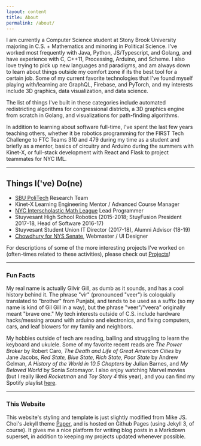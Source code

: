 ```yaml
---
layout: content
title: About
permalink: /about/
---
```


I am currently a Computer Science student at Stony Brook University majoring in C.S. + Mathematics and minoring in Political Science. I've worked most frequently with Java, Python, JS/Typescript, and Golang, and have experience with C, C++11, Processing, Arduino, and Scheme. I also love trying to pick up new languages and paradigms, and am always down to learn about things outside my comfort zone if its the best tool for a certain job. 
Some of my current favorite technologies that I've found myself playing with/learning are GraphQL, Firebase, and PyTorch, and my interests include 3D graphics, data visualization, and data science.

The list of things I've built in these categories include automated redistricting algorithms for congressional districts, a 3D graphics engine from scratch in Golang, and visualizations for path-finding algorithms.

In addition to learning about software full-time, I've spent the last few years teaching others, whether it be robotics programming for the FIRST Tech Challenge to FTC Teams 310 and 479 during my time as a student and briefly as a mentor, basics of circuitry and Arduino during the summers with Kinet-X, or full-stack development with React and Flask to project teammates for NYC IML. 


----

## Things I('ve) Do(ne)

* [SBU PoliTech](https://www.stonybrook.edu/commcms/vertically-integrated-projects/teams/_team_page/team_page.php?team=PoliTech) Research Team
* Kinet-X Learning Engineering Mentor / Advanced Course Manager
* [NYC Interscholastic Math League](http://www.nyciml.org/) Lead Programmer
* Stuyvesant High School Robotics (2015-2018; StuyFusion President 2017-18, Head of Software 2016-17)
* Stuyvesant Student Union IT Director (2017-18), Alumni Advisor (18-19)
* [Chowdhury for NYS Senate](https://www.newyorker.com/magazine/2018/01/22/teen-ager-tries-to-unseat-new-york-state-senator-when-he-isnt-smashing-laptops), Webmaster / UI Designer

For descriptions of some of the more interesting projects I've worked on (often-times related to these activities), please check out [Projects](/projects)!

----

### Fun Facts

My real name is actually Gilvir Gill, as dumb as it sounds, and has a cool history behind it. The phrase "vir" (pronounced "veer") is coloquially translated to "brother" from Punjabi, and tends to be used as a suffix (so my name is kind of Gil Gill in a way), but the phrase "veer"/"veera" originally meant "brave one." My tech interests outside of C.S. include hardware hacks/messing around with arduino and electronics, and fixing computers, cars, and leaf blowers for my family and neighbors. 

My hobbies outside of tech are reading, balling and struggling to learn the keyboard and ukulele. Some of my favorite recent reads are _The Power Broker_ by Robert Caro, _The Death and Life of Great American Cities_ by Jane Jacobs, _Red State, Blue State, Rich State, Poor State_ by Andrew Gelman, _A History of the World in 10.5 Chapters_ by Julian Barnes, and _My Beloved World_ by Sonia Sotomayor. I also enjoy watching Marvel movies (but I really liked _Rocketman_ and _Toy Story 4_ this year), and you can find my Spotify playlist [here]().

----

### This Website

This website's styling and template is just slightly modified from Mike JS. Choi's Jekyll theme [Paper](https://github.com/mkchoi212/paper-jekyll-theme), and is hosted on Github Pages (using Jekyll 3, of course). It gives me a nice platform for writing blog posts in a Markdown superset, in addition to keeping my projects updated whenever possible.
